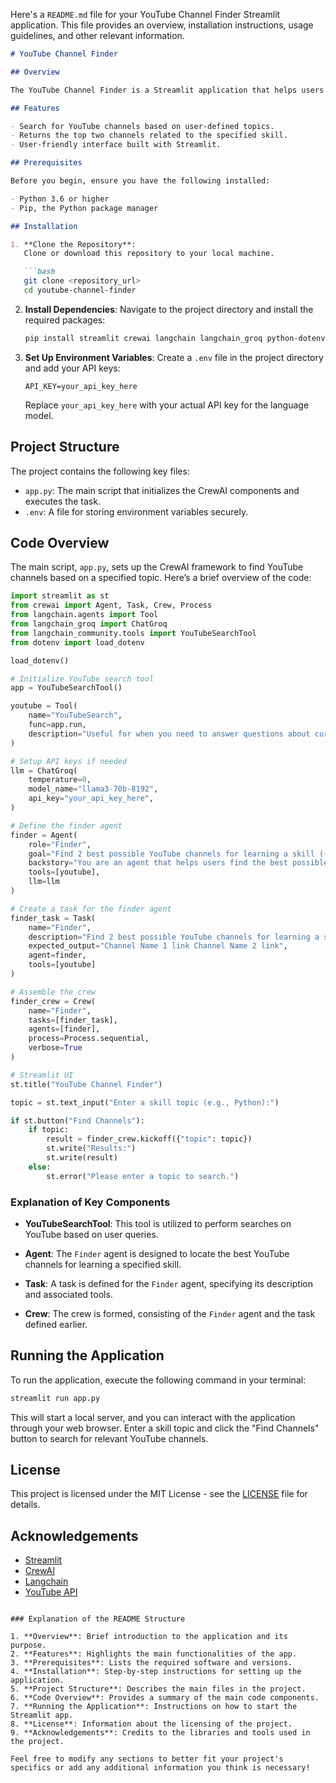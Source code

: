 Here's a `README.md` file for your YouTube Channel Finder Streamlit application. This file provides an overview, installation instructions, usage guidelines, and other relevant information.

```markdown
# YouTube Channel Finder

## Overview

The YouTube Channel Finder is a Streamlit application that helps users discover the best YouTube channels for learning specific skills. By entering a skill topic, users can quickly find relevant channels that provide educational content.

## Features

- Search for YouTube channels based on user-defined topics.
- Returns the top two channels related to the specified skill.
- User-friendly interface built with Streamlit.

## Prerequisites

Before you begin, ensure you have the following installed:

- Python 3.6 or higher
- Pip, the Python package manager

## Installation

1. **Clone the Repository**: 
   Clone or download this repository to your local machine.

   ```bash
   git clone <repository_url>
   cd youtube-channel-finder
   ```

2. **Install Dependencies**: 
   Navigate to the project directory and install the required packages:

   ```bash
   pip install streamlit crewai langchain langchain_groq python-dotenv
   ```

3. **Set Up Environment Variables**: 
   Create a `.env` file in the project directory and add your API keys:

   ```
   API_KEY=your_api_key_here
   ```

   Replace `your_api_key_here` with your actual API key for the language model.

## Project Structure

The project contains the following key files:

- `app.py`: The main script that initializes the CrewAI components and executes the task.
- `.env`: A file for storing environment variables securely.

## Code Overview

The main script, `app.py`, sets up the CrewAI framework to find YouTube channels based on a specified topic. Here’s a brief overview of the code:

```python
import streamlit as st
from crewai import Agent, Task, Crew, Process
from langchain.agents import Tool
from langchain_groq import ChatGroq
from langchain_community.tools import YouTubeSearchTool
from dotenv import load_dotenv

load_dotenv()

# Initialize YouTube search tool
app = YouTubeSearchTool()

youtube = Tool(
    name="YouTubeSearch",
    func=app.run,
    description="Useful for when you need to answer questions about current events. Input should be a search query.",
)

# Setup API keys if needed
llm = ChatGroq(
    temperature=0,
    model_name="llama3-70b-8192",
    api_key="your_api_key_here",
)

# Define the finder agent
finder = Agent(
    role="Finder",
    goal="Find 2 best possible YouTube channels for learning a skill ({topic}) from YouTube.",
    backstory="You are an agent that helps users find the best possible YouTube channels for learning a skill ({topic}).",
    tools=[youtube],
    llm=llm 
)

# Create a task for the finder agent
finder_task = Task(
    name="Finder",
    description="Find 2 best possible YouTube channels for learning a skill ({topic}) from YouTube.",
    expected_output="Channel Name 1 link Channel Name 2 link",
    agent=finder,
    tools=[youtube]
)

# Assemble the crew
finder_crew = Crew(
    name="Finder",
    tasks=[finder_task],
    agents=[finder], 
    process=Process.sequential,
    verbose=True
)

# Streamlit UI
st.title("YouTube Channel Finder")

topic = st.text_input("Enter a skill topic (e.g., Python):")

if st.button("Find Channels"):
    if topic:
        result = finder_crew.kickoff({"topic": topic})
        st.write("Results:")
        st.write(result)
    else:
        st.error("Please enter a topic to search.")
```

### Explanation of Key Components

- **YouTubeSearchTool**: This tool is utilized to perform searches on YouTube based on user queries.
  
- **Agent**: The `Finder` agent is designed to locate the best YouTube channels for learning a specified skill.

- **Task**: A task is defined for the `Finder` agent, specifying its description and associated tools.

- **Crew**: The crew is formed, consisting of the `Finder` agent and the task defined earlier.

## Running the Application

To run the application, execute the following command in your terminal:

```bash
streamlit run app.py
```

This will start a local server, and you can interact with the application through your web browser. Enter a skill topic and click the "Find Channels" button to search for relevant YouTube channels.

## License

This project is licensed under the MIT License - see the [LICENSE](LICENSE) file for details.

## Acknowledgements

- [Streamlit](https://streamlit.io/)
- [CrewAI](https://crewai.com/)
- [Langchain](https://langchain.com/)
- [YouTube API](https://developers.google.com/youtube/v3)

```

### Explanation of the README Structure

1. **Overview**: Brief introduction to the application and its purpose.
2. **Features**: Highlights the main functionalities of the app.
3. **Prerequisites**: Lists the required software and versions.
4. **Installation**: Step-by-step instructions for setting up the application.
5. **Project Structure**: Describes the main files in the project.
6. **Code Overview**: Provides a summary of the main code components.
7. **Running the Application**: Instructions on how to start the Streamlit app.
8. **License**: Information about the licensing of the project.
9. **Acknowledgements**: Credits to the libraries and tools used in the project.

Feel free to modify any sections to better fit your project's specifics or add any additional information you think is necessary!